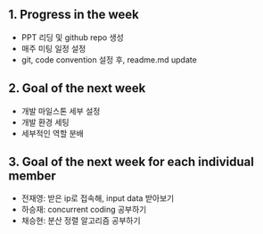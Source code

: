 ## 1. Progress in the week
- PPT 리딩 및 github repo 생성
- 매주 미팅 일정 설정
- git, code convention 설정 후, readme.md update

## 2. Goal of the next week
- 개발 마일스톤 세부 설정
- 개발 환경 세팅
- 세부적인 역할 분배

## 3. Goal of the next week for each individual member
- 전재영: 받은 ip로 접속해, input data 받아보기
- 하승재: concurrent coding 공부하기
- 채승현: 분산 정렬 알고리즘 공부하기
